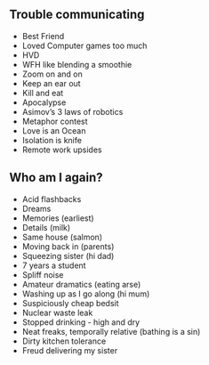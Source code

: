 Trouble communicating
---------------------

* Best Friend
* Loved Computer games too much
* HVD
* WFH like blending a smoothie
* Zoom on and on
* Keep an ear out
* Kill and eat
* Apocalypse
* Asimov’s 3 laws of robotics
* Metaphor contest
* Love is an Ocean
* Isolation is knife
* Remote work upsides


Who am I again?
---------------

* Acid flashbacks
* Dreams
* Memories (earliest)
* Details (milk)
* Same house (salmon)
* Moving back in (parents)
* Squeezing sister (hi dad)
* 7 years a student
* Spliff noise
* Amateur dramatics (eating arse)
* Washing up as I go along (hi mum) 
* Suspiciously cheap bedsit
* Nuclear waste leak
* Stopped drinking - high and dry
* Neat freaks, temporally relative (bathing is a sin)
* Dirty kitchen tolerance
* Freud delivering my sister
